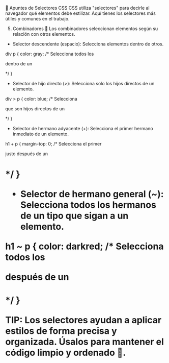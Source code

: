 🌈 Apuntes de Selectores CSS
CSS utiliza "selectores" para decirle al navegador qué elementos debe estilizar. Aquí tienes los selectores más útiles y comunes en el trabajo.

5. Combinadores 🔗
Los combinadores seleccionan elementos según su relación con otros elementos.

- Selector descendente (espacio): Selecciona elementos dentro de otros.

div p {
  color: gray; /* Selecciona todos los <p> dentro de un <div> */
}

- Selector de hijo directo (>): Selecciona solo los hijos directos de un elemento.

div > p {
  color: blue; /* Selecciona <p> que son hijos directos de un <div> */
}

- Selector de hermano adyacente (+): Selecciona el primer hermano inmediato de un elemento.

h1 + p {
  margin-top: 0; /* Selecciona el primer <p> justo después de un <h1> */
}

- Selector de hermano general (~): Selecciona todos los hermanos de un tipo que sigan a un elemento.

h1 ~ p {
  color: darkred; /* Selecciona todos los <p> después de un <h1> */
}

TIP: Los selectores ayudan a aplicar estilos de forma precisa y organizada. Úsalos para mantener el código limpio y ordenado 🧹.